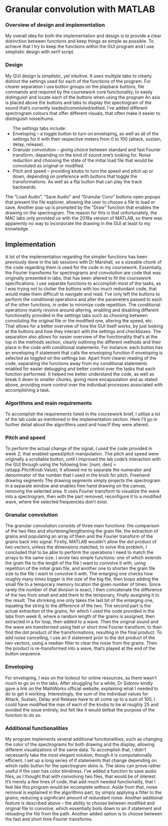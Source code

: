 <h1>Granular convolution with MATLAB</H1>
<h3>Overview of design and implementation</h3>
My overall idea for both the implementation and design is to provide a clear distinction between functions and keep things as simple as possible. To achieve that I try to keep the functions within the GUI program and I use simplistic design with serif script.
<h3>Design</h3>
My GUI design is simplistic, yet intuitive. It uses multiple tabs to clearly distinct the settings used for each of the functions of the program. For clearer separation I use button groups on the playback buttons, file commands and required by the coursework core functionality, to easily distinguish and locate each of the buttons when using the program
An axis is placed above the buttons and tabs to display the spectrogram of the sound that’s currently loaded/convoluted/edited. I’ve added different spectrogram colours that offer different visuals, that often make it easier to distinguish noise/hums.
<ul>The settings tabs include:
<li>Enveloping – a toggle button to turn on enveloping, as well as all of the settings for it with their respective meters from 0 to 100 (attack, sustain, delay, release).</li>
<li>Granular convolution – giving choice between standard and fast Fourier transform, depending on the kind of sound one’s looking for. Noise reduction and choosing the state of the initial load file that would be convoluted as original or modified.</li>
<li>Pitch and speed – providing knobs to turn the speed and pitch up or down, depending on preference with buttons that toggle the transformations. As well as a flip button that can play the track backwards. </li>
  </ul>
The “Load Audio”, “Save Audio” and “Granular Conv” buttons open popups that present the file explorer, allowing the user to choose a file to load or save. Another pop-up is prompted by the “Draw” function that enables the drawing on the spectrogram. The reason for this is that unfortunately, the MAC labs only provided us with the 2018a version of MATLAB, so there was apparently no way to incorporate the drawing in the GUI at least to my knowledge.
<h2>Implementation </h2>
A lot of the implementation regarding the simpler functions has been previously done in the lab sessions with Dr Marshall, so a sizeable chunk of the code regarding them is used for the code in my coursework. Essentially, the Fourier transforms for spectrograms and convolution are code that was originally presented in labs, that has been altered to fit the coursework specifications.
I use separate functions to accomplish most of the tasks, as I was trying not to clutter the buttons with too much redundant code, that would make them difficult to navigate and read. I’ve only left the buttons to perform the conditional operations and alter the parameters passed to each of the other functions, in order to minimize code repetition.
The conditional operations mainly revolve around altering, enabling and disabling different functionality provided in the settings tabs such as choosing between convoluting the original file or the modified one, altering the speed, etc. That allows for a better overview of how the GUI itself works, by just looking at the buttons and how they interact with the settings and checkboxes.
The separation also allows for easier overview of the functionality that’s at the top in the methods section, clearly outlining the different methods and their place in the code with conditional statements. For instance: each button has an enveloping if statement that calls the enveloping function if enveloping is selected as toggled on the settings bar.
Apart from clearer reading of the code, separating the functions away from my conditional statements enabled for easier debugging and better control over the tasks that each function performed. It helped me better understand the code, as well as break it down to smaller chunks, giving more encapsulation and as stated above, providing more control over the individual processes associated with accomplishing a task.
<h3>Algorithms and main requirements</h3>
To accomplish the requirements listed in the coursework brief, I utilize a lot of the lab code as mentioned in the implementation section. Here I’ll go in further detail about the algorithms used and how/if they were altered.
<h3>Pitch and speed</h3>
To perform the actual change of the signal, I used the code provided in week 2, that enabled speed/pitch manipulation. The pitch and speed were originally a scrollable button, until I improved the lab code’s interaction with the GUI through using the following line:
[num, den] = rat(app.PitchKnob.Value);
It allowed me to separate the numerator and denominator of the number that I used in the knob for pitch.
Freehand drawing segments
The drawing segments simply projects the spectrogram in a separate window and enables free hand drawing on the canvas, removing the selected area. It uses Fourier transform to visualize the wave into a spectrogram, then with the part removed, reconfigure it to a modified wave, where the selected frequencies don’t exist.
<h3> Granular convolution </h3>
The granular convolution consists of three main functions: the comparison of the two files and shortening/lengthening the grain file, the extraction of grains and populating an array of them and the Fourier transform of the grains back into signal.
Firstly, MATLAB wouldn’t allow the dot product of two vectors, unless the dimensions matched, to solve this problem, I concluded that to be able to perform the operations I need to match the arrays to the same size. I wrote two simple functions: one of which extends the grain file to the length of the file I want to convolve it with, using repetition of the initial grain file, and another one to shorten the grain file size to the file I want to convolve it with.
The enlarging one checks how roughly many times bigger is the size of the big file, then loops adding the small file to a temporary memory location the given number of times. Since rarely the number of that division is exact, I then concatenate the difference of the two from small and add them to the temporary, finally assigning it to the result. The shrinking one only takes the last bit of the enlarging one, equating the string to the difference of the two.
The second part is the actual extraction of the grains, for which I used the code provided in the labs from week 6, where a random length of the grains is assigned, then extracted in a for loop, then added to a wave.
Then the original sound and the wave are transformed using fast or short time Fourier transform, to then find the dot product of the transformations, resulting in the final product. To add noise cancelling, I use an if statement prior to the dot product of the two vectors, using a median filter to clear the noise from the grains. Then the product is re-transformed into a wave, that’s played at the end of the button sequence.
<h3>Enveloping</h3>
For enveloping, I was on the lookout for online resources, as there wasn’t much to go on in the labs. After struggling for a while, Dr Sidorov kindly gave a link on the MathWorks official website, explaining what I needed to do to get it working. Interestingly, the sum of the individual values for Attack, Sustain, Delay and Release have to all come up to a sum of 100, I could have modified the max of each of the knobs to be at roughly 25 and avoided the issue entirely, but felt like it would defeat the purpose of the function to do so.
<h3>Additional functionalities</h3>
My program implements several additional functionalities, such as changing the color of the spectrograms for both drawing and the display, allowing different visualizations of the same data. To accomplish that, I didn’t necessarily take the most elegant solution, though it is computationally efficient. I set up a long series of if statements that change depending on which radio button for the spectrogram skins is. The skins can prove rather useful if the user has color blindness.
I’ve added a function to save audio files, as I thought that with convolving two files, that would be of interest. It’s merely a few lines of code, that add much needed functionality, that I feel like this program would be incomplete without. Aside from that, noise removal is explained in the algorithms part, by simply applying a filter to the grains, reducing a significant amount of redundant noise. Another additional feature is described above – the ability to choose between modified and original file to convolve, which essentially boils down to an if statement and reloading the file from the path. Another added option is to choose between the fast and short time Fourier transforms.
